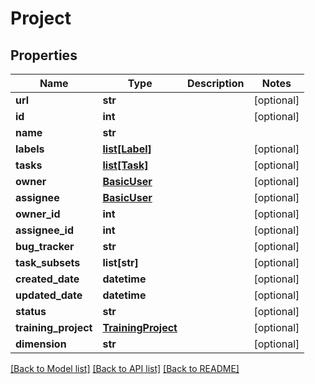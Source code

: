 # Project

## Properties
Name | Type | Description | Notes
------------ | ------------- | ------------- | -------------
**url** | **str** |  | [optional]
**id** | **int** |  | [optional]
**name** | **str** |  |
**labels** | [**list[Label]**](Label.md) |  | [optional]
**tasks** | [**list[Task]**](Task.md) |  | [optional]
**owner** | [**BasicUser**](BasicUser.md) |  | [optional]
**assignee** | [**BasicUser**](BasicUser.md) |  | [optional]
**owner_id** | **int** |  | [optional]
**assignee_id** | **int** |  | [optional]
**bug_tracker** | **str** |  | [optional]
**task_subsets** | **list[str]** |  | [optional]
**created_date** | **datetime** |  | [optional]
**updated_date** | **datetime** |  | [optional]
**status** | **str** |  | [optional]
**training_project** | [**TrainingProject**](TrainingProject.md) |  | [optional]
**dimension** | **str** |  | [optional]

[[Back to Model list]](../README.md#documentation-for-models) [[Back to API list]](../README.md#documentation-for-api-endpoints) [[Back to README]](../README.md)
